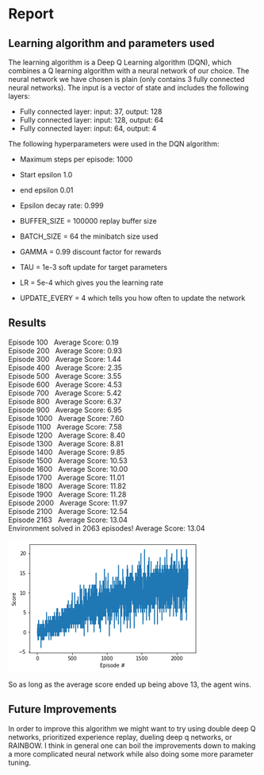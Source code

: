 # Report

## Learning algorithm and parameters used

The learning algorithm is a Deep Q Learning algorithm (DQN), which combines a Q learning algorithm with a neural network of our choice. The neural network we have chosen is plain (only contains 3 fully connected neural networks). The input is a vector of state and includes the following layers:

- Fully connected layer: input: 37, output: 128
- Fully connected layer: input: 128, output: 64
- Fully connected layer: input: 64, output: 4

The following hyperparameters were used in the DQN algorithm:
- Maximum steps per episode: 1000
- Start epsilon 1.0
- end epsilon 0.01
- Epsilon decay rate: 0.999

- BUFFER_SIZE = 100000 replay buffer size
- BATCH_SIZE = 64  the minibatch size used
- GAMMA = 0.99 discount factor for rewards
- TAU = 1e-3 soft update for target parameters
- LR = 5e-4  which gives you the learning rate
- UPDATE_EVERY = 4 which tells you how often to update the network

## Results

Episode 100 &nbsp;	Average Score: 0.19  
Episode 200 &nbsp;	Average Score: 0.93  
Episode 300 &nbsp;	Average Score: 1.44  
Episode 400 &nbsp;	Average Score: 2.35  
Episode 500 &nbsp;	Average Score: 3.55  
Episode 600 &nbsp;	Average Score: 4.53  
Episode 700 &nbsp;	Average Score: 5.42  
Episode 800 &nbsp;	Average Score: 6.37  
Episode 900 &nbsp;	Average Score: 6.95  
Episode 1000 &nbsp;	Average Score: 7.60  
Episode 1100 &nbsp;	Average Score: 7.58  
Episode 1200 &nbsp;	Average Score: 8.40  
Episode 1300 &nbsp;	Average Score: 8.81  
Episode 1400 &nbsp;	Average Score: 9.85  
Episode 1500 &nbsp; 	Average Score: 10.53  
Episode 1600 &nbsp;	Average Score: 10.00  
Episode 1700 &nbsp;	Average Score: 11.01  
Episode 1800 &nbsp;	Average Score: 11.82  
Episode 1900 &nbsp;	Average Score: 11.28  
Episode 2000 &nbsp;	Average Score: 11.97  
Episode 2100 &nbsp;	Average Score: 12.54  
Episode 2163 &nbsp;	Average Score: 13.04  
Environment solved in 2063 episodes!	Average Score: 13.04  

![plot showing score after n episodes](index.png)

So as long as the average score ended up being above 13, the agent wins.

## Future Improvements
In order to improve this algorithm we might want to try using double deep Q networks, prioritized experience replay, dueling deep q networks, or RAINBOW. I think in general one can boil the improvements down to making a more complicated neural network while also doing some more parameter tuning.
